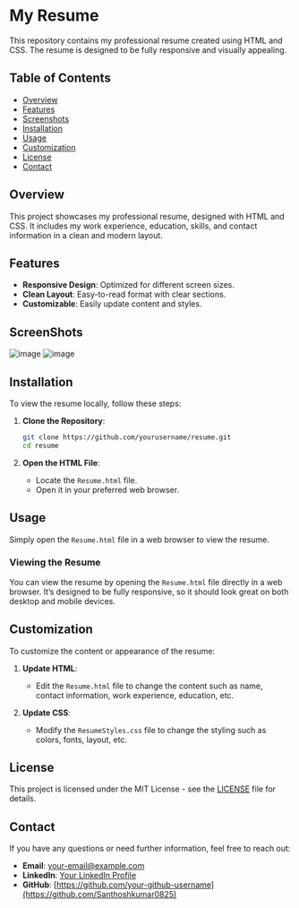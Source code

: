 # My Resume

This repository contains my professional resume created using HTML and CSS. The resume is designed to be fully responsive and visually appealing.

## Table of Contents

- [Overview](#overview)
- [Features](#features)
- [Screenshots](#ScreenShots)
- [Installation](#installation)
- [Usage](#usage)
- [Customization](#customization)
- [License](#license)
- [Contact](#contact)

## Overview

This project showcases my professional resume, designed with HTML and CSS. It includes my work experience, education, skills, and contact information in a clean and modern layout.

## Features

- **Responsive Design**: Optimized for different screen sizes.
- **Clean Layout**: Easy-to-read format with clear sections.
- **Customizable**: Easily update content and styles.

## ScreenShots

![image](https://github.com/user-attachments/assets/1a67d340-ed13-480e-8d0c-5c6aaa5e2be5)
![image](https://github.com/user-attachments/assets/d49cb6f0-c50c-4428-bca4-96bab345516e)



## Installation

To view the resume locally, follow these steps:

1. **Clone the Repository**:
    ```sh
    git clone https://github.com/yourusername/resume.git
    cd resume
    ```

2. **Open the HTML File**:
    - Locate the `Resume.html` file.
    - Open it in your preferred web browser.

## Usage

Simply open the `Resume.html` file in a web browser to view the resume.

### Viewing the Resume

You can view the resume by opening the `Resume.html` file directly in a web browser. It’s designed to be fully responsive, so it should look great on both desktop and mobile devices.

## Customization

To customize the content or appearance of the resume:

1. **Update HTML**:
    - Edit the `Resume.html` file to change the content such as name, contact information, work experience, education, etc.

2. **Update CSS**:
    - Modify the `ResumeStyles.css` file to change the styling such as colors, fonts, layout, etc.


## License

This project is licensed under the MIT License - see the [LICENSE](LICENSE) file for details.

## Contact

If you have any questions or need further information, feel free to reach out:

- **Email**: [your-email@example.com](mailto:sksanty0125@gmail.com)
- **LinkedIn**: [Your LinkedIn Profile](www.linkedin.com/in/santhosh-kumar-22b152248)
- **GitHub**: [https://github.com/your-github-username](https://github.com/Santhoshkumar0825)
